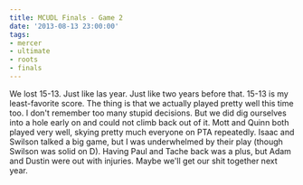 ```yaml
---
title: MCUDL Finals - Game 2
date: '2013-08-13 23:00:00'
tags:
- mercer
- ultimate
- roots
- finals
---
```


We lost 15-13. Just like las year. Just like two years before that. 15-13 is my least-favorite score. The thing is that we actually played pretty well this time too. I don't remember too many stupid decisions. But we did dig ourselves into a hole early on and could not climb back out of it. Mott and Quinn both played very well, skying pretty much everyone on PTA repeatedly. Isaac and Swilson talked a big game, but I was underwhelmed by their play (though Swilson was solid on D). Having Paul and Tache back was a plus, but Adam and Dustin were out with injuries. Maybe we'll get our shit together next year.
